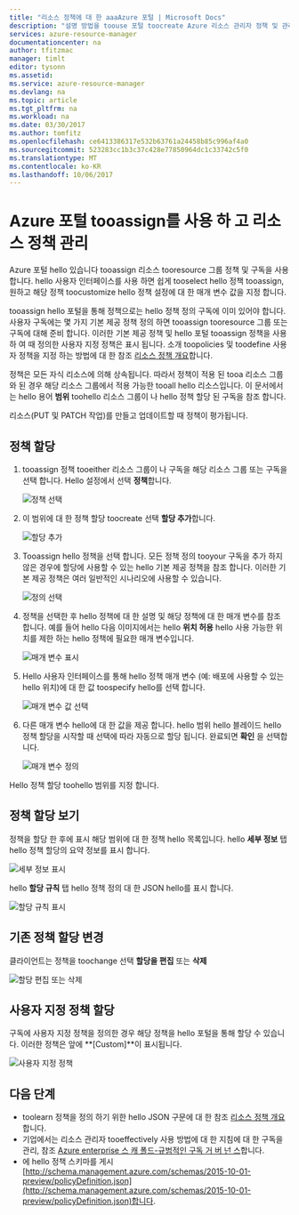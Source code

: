 ```yaml
---
title: "리소스 정책에 대 한 aaaAzure 포털 | Microsoft Docs"
description: "설명 방법을 toouse 포털 toocreate Azure 리소스 관리자 정책 및 관리 합니다. Hello 구독 또는 리소스 그룹에 정책은 적용할 수 있습니다."
services: azure-resource-manager
documentationcenter: na
author: tfitzmac
manager: timlt
editor: tysonn
ms.assetid: 
ms.service: azure-resource-manager
ms.devlang: na
ms.topic: article
ms.tgt_pltfrm: na
ms.workload: na
ms.date: 03/30/2017
ms.author: tomfitz
ms.openlocfilehash: ce6413386317e532b63761a24458b85c996af4a0
ms.sourcegitcommit: 523283cc1b3c37c428e77850964dc1c33742c5f0
ms.translationtype: MT
ms.contentlocale: ko-KR
ms.lasthandoff: 10/06/2017
---
```

# <a name="use-azure-portal-tooassign-and-manage-resource-policies"></a>Azure 포털 tooassign를 사용 하 고 리소스 정책 관리
Azure 포털 hello 있습니다 tooassign 리소스 tooresource 그룹 정책 및 구독을 사용합니다. hello 사용자 인터페이스를 사용 하면 쉽게 tooselect hello 정책 tooassign, 원하고 해당 정책 toocustomize hello 정책 설정에 대 한 매개 변수 값을 지정 합니다. 

tooassign hello 포털을 통해 정책으로는 hello 정책 정의 구독에 이미 있어야 합니다. 사용자 구독에는 몇 가지 기본 제공 정책 정의 하면 tooassign tooresource 그룹 또는 구독에 대해 준비 합니다. 이러한 기본 제공 정책 및 hello 포털 tooassign 정책을 사용 하 여 때 정의한 사용자 지정 정책은 표시 됩니다. 소개 toopolicies 및 toodefine 사용자 정책을 지정 하는 방법에 대 한 참조 [리소스 정책 개요](resource-manager-policy.md)합니다.

정책은 모든 자식 리소스에 의해 상속됩니다. 따라서 정책이 적용 된 tooa 리소스 그룹와 된 경우 해당 리소스 그룹에서 적용 가능한 tooall hello 리소스입니다. 이 문서에서는 hello 용어 **범위** toohello 리소스 그룹이 나 hello 정책 할당 된 구독을 참조 합니다. 

리소스(PUT 및 PATCH 작업)를 만들고 업데이트할 때 정책이 평가됩니다.

## <a name="assign-a-policy"></a>정책 할당

1. tooassign 정책 tooeither 리소스 그룹이 나 구독을 해당 리소스 그룹 또는 구독을 선택 합니다. Hello 설정에서 선택 **정책**합니다.

   ![정책 선택](./media/resource-manager-policy-portal/select-policies.png)

2. 이 범위에 대 한 정책 할당 toocreate 선택 **할당 추가**합니다.

   ![할당 추가](./media/resource-manager-policy-portal/add-assignment.png)

3. Tooassign hello 정책을 선택 합니다. 모든 정책 정의 tooyour 구독을 추가 하지 않은 경우에 할당에 사용할 수 있는 hello 기본 제공 정책을 참조 합니다. 이러한 기본 제공 정책은 여러 일반적인 시나리오에 사용할 수 있습니다.

   ![정의 선택](./media/resource-manager-policy-portal/select-definition.png)

4. 정책을 선택한 후 hello 정책에 대 한 설명 및 해당 정책에 대 한 매개 변수를 참조 합니다. 예를 들어 hello 다음 이미지에서는 hello **위치 허용** hello 사용 가능한 위치를 제한 하는 hello 정책에 필요한 매개 변수입니다.

   ![매개 변수 표시](./media/resource-manager-policy-portal/show-parameters.png)

5. Hello 사용자 인터페이스를 통해 hello 정책 매개 변수 (예: 배포에 사용할 수 있는 hello 위치)에 대 한 값 toospecify hello를 선택 합니다.

   ![매개 변수 값 선택](./media/resource-manager-policy-portal/select-parameters.png)

6. 다른 매개 변수 hello에 대 한 값을 제공 합니다. hello 범위 hello 블레이드 hello 정책 할당을 시작할 때 선택에 따라 자동으로 할당 됩니다. 완료되면 **확인** 을 선택합니다.

   ![매개 변수 정의](./media/resource-manager-policy-portal/define-parameters.png)

  Hello 정책 할당 toohello 범위를 지정 합니다.

## <a name="view-policy-assignments"></a>정책 할당 보기

정책을 할당 한 후에 표시 해당 범위에 대 한 정책 hello 목록입니다. hello **세부 정보** 탭 hello 정책 할당의 요약 정보를 표시 합니다.

![세부 정보 표시](./media/resource-manager-policy-portal/show-details.png)

hello **할당 규칙** 탭 hello 정책 정의 대 한 JSON hello를 표시 합니다.

![할당 규칙 표시](./media/resource-manager-policy-portal/show-assignment-rule.png)

## <a name="change-an-existing-policy-assignment"></a>기존 정책 할당 변경

클라이언트는 정책을 toochange 선택 **할당을 편집** 또는 **삭제**

![할당 편집 또는 삭제](./media/resource-manager-policy-portal/edit-delete-policy.png)

## <a name="assign-custom-policies"></a>사용자 지정 정책 할당

구독에 사용자 지정 정책을 정의한 경우 해당 정책을 hello 포털을 통해 할당 수 있습니다. 이러한 정책은 앞에 **[Custom]**이 표시됩니다.

![사용자 지정 정책](./media/resource-manager-policy-portal/show-custom-policy.png)

## <a name="next-steps"></a>다음 단계
* toolearn 정책을 정의 하기 위한 hello JSON 구문에 대 한 참조 [리소스 정책 개요](resource-manager-policy.md)합니다.
* 기업에서는 리소스 관리자 tooeffectively 사용 방법에 대 한 지침에 대 한 구독을 관리, 참조 [Azure enterprise 스 캐 폴드-규범적인 구독 거 버 넌 스](resource-manager-subscription-governance.md)합니다.
* 에 hello 정책 스키마를 게시 [http://schema.management.azure.com/schemas/2015-10-01-preview/policyDefinition.json](http://schema.management.azure.com/schemas/2015-10-01-preview/policyDefinition.json)합니다. 

